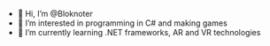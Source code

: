 - 👋 Hi, I’m @Bloknoter
- 👀 I’m interested in programming in C# and making games
- 🌱 I’m currently learning .NET frameworks, AR and VR technologies

<!---
Bloknoter/Bloknoter is a ✨ special ✨ repository because its `README.md` (this file) appears on your GitHub profile.
You can click the Preview link to take a look at your changes.
--->
